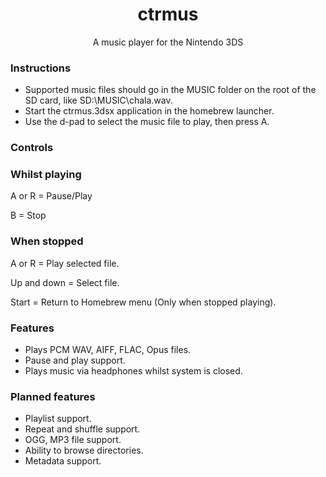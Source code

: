 <h1 align="center">ctrmus</h1>
<p align="center">A music player for the Nintendo 3DS</p>

### Instructions
* Supported music files should go in the MUSIC folder on the root of the SD card, like SD:\MUSIC\chala.wav.
* Start the ctrmus.3dsx application in the homebrew launcher.
* Use the d-pad to select the music file to play, then press A.

### Controls
### Whilst playing
A or R = Pause/Play

B = Stop

### When stopped
A or R = Play selected file.

Up and down = Select file.

Start = Return to Homebrew menu (Only when stopped playing).

### Features
* Plays PCM WAV, AIFF, FLAC, Opus files.
* Pause and play support.
* Plays music via headphones whilst system is closed.

### Planned features
* Playlist support.
* Repeat and shuffle support.
* OGG, MP3 file support.
* Ability to browse directories.
* Metadata support.

